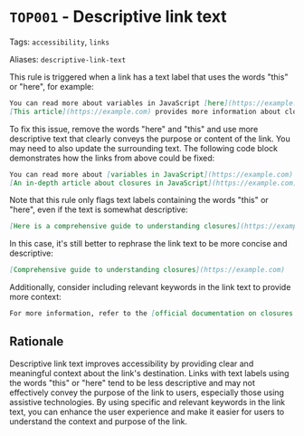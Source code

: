 # `TOP001` - Descriptive link text

Tags: `accessibility`, `links`

Aliases: `descriptive-link-text`

This rule is triggered when a link has a text label that uses the words "this" or "here", for example:

```markdown
You can read more about variables in JavaScript [here](https://example.com).
[This article](https://example.com) provides more information about closures.
```

To fix this issue, remove the words "here" and "this" and use more descriptive text that clearly conveys the purpose or content of the link. You may need to also update the surrounding text. The following code block demonstrates how the links from above could be fixed:

```markdown
You can read more about [variables in JavaScript](https://example.com).
[An in-depth article about closures in JavaScript](https://example.com) provides more information.
```

Note that this rule only flags text labels containing the words "this" or "here", even if the text is somewhat descriptive:

```markdown
[Here is a comprehensive guide to understanding closures](https://example.com).
```

In this case, it's still better to rephrase the link text to be more concise and descriptive:

```markdown
[Comprehensive guide to understanding closures](https://example.com)
```

Additionally, consider including relevant keywords in the link text to provide more context:

```markdown
For more information, refer to the [official documentation on closures in JavaScript](https://example.com).
```

## Rationale

 Descriptive link text improves accessibility by providing clear and meaningful context about the link's destination. Links with text labels using the words "this" or "here" tend to be less descriptive and may not effectively convey the purpose of the link to users, especially those using assistive technologies. By using specific and relevant keywords in the link text, you can enhance the user experience and make it easier for users to understand the context and purpose of the link.
